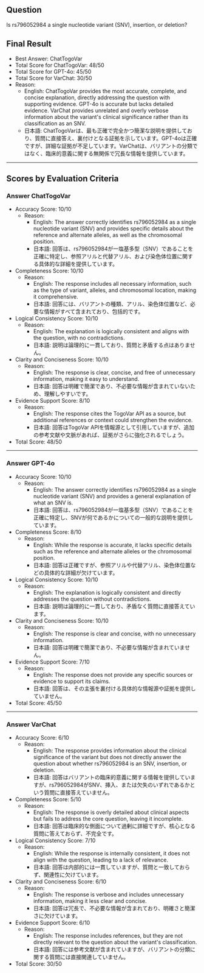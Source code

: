 ## Question

Is rs796052984 a single nucleotide variant (SNV), insertion, or deletion?

## Final Result

- Best Answer: ChatTogoVar
- Total Score for ChatTogoVar: 48/50
- Total Score for GPT-4o: 45/50
- Total Score for VarChat: 30/50
- Reason:
  - English: ChatTogoVar provides the most accurate, complete, and concise explanation, directly addressing the question with supporting evidence. GPT-4o is accurate but lacks detailed evidence. VarChat provides unrelated and overly verbose information about the variant's clinical significance rather than its classification as an SNV.
  - 日本語: ChatTogoVarは、最も正確で完全かつ簡潔な説明を提供しており、質問に直接答え、裏付けとなる証拠を示しています。GPT-4oは正確ですが、詳細な証拠が不足しています。VarChatは、バリアントの分類ではなく、臨床的意義に関する無関係で冗長な情報を提供しています。

---

## Scores by Evaluation Criteria

### Answer ChatTogoVar
- Accuracy Score: 10/10
  - Reason: 
    - English: The answer correctly identifies rs796052984 as a single nucleotide variant (SNV) and provides specific details about the reference and alternate alleles, as well as the chromosomal position.
    - 日本語: 回答は、rs796052984が一塩基多型（SNV）であることを正確に特定し、参照アリルと代替アリル、および染色体位置に関する具体的な詳細を提供しています。
- Completeness Score: 10/10
  - Reason: 
    - English: The response includes all necessary information, such as the type of variant, alleles, and chromosomal location, making it comprehensive.
    - 日本語: 回答には、バリアントの種類、アリル、染色体位置など、必要な情報がすべて含まれており、包括的です。
- Logical Consistency Score: 10/10
  - Reason: 
    - English: The explanation is logically consistent and aligns with the question, with no contradictions.
    - 日本語: 説明は論理的に一貫しており、質問と矛盾する点はありません。
- Clarity and Conciseness Score: 10/10
  - Reason: 
    - English: The response is clear, concise, and free of unnecessary information, making it easy to understand.
    - 日本語: 回答は明確で簡潔であり、不必要な情報が含まれていないため、理解しやすいです。
- Evidence Support Score: 8/10
  - Reason: 
    - English: The response cites the TogoVar API as a source, but additional references or context could strengthen the evidence.
    - 日本語: 回答はTogoVar APIを情報源として引用していますが、追加の参考文献や文脈があれば、証拠がさらに強化されるでしょう。
- Total Score: 48/50

---

### Answer GPT-4o
- Accuracy Score: 10/10
  - Reason: 
    - English: The answer correctly identifies rs796052984 as a single nucleotide variant (SNV) and provides a general explanation of what an SNV is.
    - 日本語: 回答は、rs796052984が一塩基多型（SNV）であることを正確に特定し、SNVが何であるかについての一般的な説明を提供しています。
- Completeness Score: 8/10
  - Reason: 
    - English: While the response is accurate, it lacks specific details such as the reference and alternate alleles or the chromosomal position.
    - 日本語: 回答は正確ですが、参照アリルや代替アリル、染色体位置などの具体的な詳細が欠けています。
- Logical Consistency Score: 10/10
  - Reason: 
    - English: The explanation is logically consistent and directly addresses the question without contradictions.
    - 日本語: 説明は論理的に一貫しており、矛盾なく質問に直接答えています。
- Clarity and Conciseness Score: 10/10
  - Reason: 
    - English: The response is clear and concise, with no unnecessary information.
    - 日本語: 回答は明確で簡潔であり、不必要な情報が含まれていません。
- Evidence Support Score: 7/10
  - Reason: 
    - English: The response does not provide any specific sources or evidence to support its claims.
    - 日本語: 回答は、その主張を裏付ける具体的な情報源や証拠を提供していません。
- Total Score: 45/50

---

### Answer VarChat
- Accuracy Score: 6/10
  - Reason: 
    - English: The response provides information about the clinical significance of the variant but does not directly answer the question about whether rs796052984 is an SNV, insertion, or deletion.
    - 日本語: 回答はバリアントの臨床的意義に関する情報を提供していますが、rs796052984がSNV、挿入、または欠失のいずれであるかという質問に直接答えていません。
- Completeness Score: 5/10
  - Reason: 
    - English: The response is overly detailed about clinical aspects but fails to address the core question, leaving it incomplete.
    - 日本語: 回答は臨床的な側面について過剰に詳細ですが、核心となる質問に答えておらず、不完全です。
- Logical Consistency Score: 7/10
  - Reason: 
    - English: While the response is internally consistent, it does not align with the question, leading to a lack of relevance.
    - 日本語: 回答は内部的には一貫していますが、質問と一致しておらず、関連性に欠けています。
- Clarity and Conciseness Score: 6/10
  - Reason: 
    - English: The response is verbose and includes unnecessary information, making it less clear and concise.
    - 日本語: 回答は冗長で、不必要な情報が含まれており、明確さと簡潔さに欠けています。
- Evidence Support Score: 6/10
  - Reason: 
    - English: The response includes references, but they are not directly relevant to the question about the variant's classification.
    - 日本語: 回答には参考文献が含まれていますが、バリアントの分類に関する質問には直接関連していません。
- Total Score: 30/50